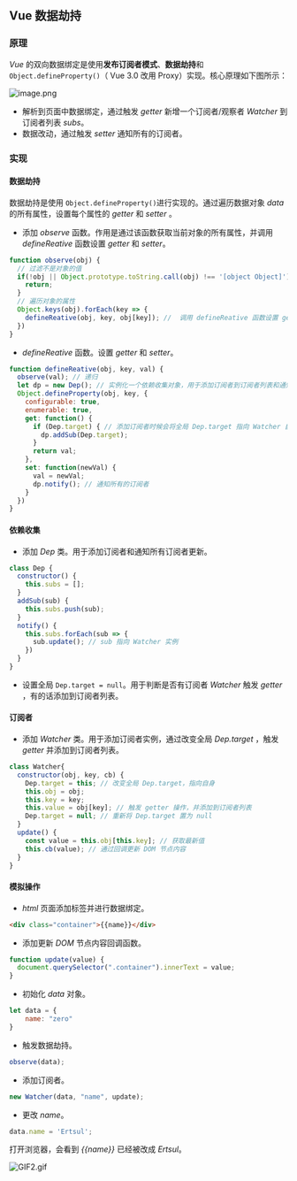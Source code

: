 ## Vue 数据劫持

### 原理

 *Vue* 的双向数据绑定是使用**发布订阅者模式**、**数据劫持**和`Object.defineProperty()`（ Vue 3.0  改用 Proxy）实现。核心原理如下图所示：

![image.png](https://upload-images.jianshu.io/upload_images/659084-587c891bf6c3f81e.png?imageMogr2/auto-orient/strip%7CimageView2/2/w/1240)

- 解析到页面中数据绑定，通过触发 *getter* 新增一个订阅者/观察者 *Watcher* 到订阅者列表 *subs*。
- 数据改动，通过触发 *setter* 通知所有的订阅者。 

### 实现

#### 数据劫持

数据劫持是使用 `Object.defineProperty()`进行实现的。通过遍历数据对象 *data* 的所有属性，设置每个属性的 *getter* 和 *setter* 。

- 添加 *observe* 函数。作用是通过该函数获取当前对象的所有属性，并调用 *defineReative* 函数设置 *getter* 和 *setter*。

```javascript
function observe(obj) {
  // 过滤不是对象的值
  if(!obj || Object.prototype.toString.call(obj) !== '[object Object]') {
    return;   
  }
  // 遍历对象的属性
  Object.keys(obj).forEach(key => {
    defineReative(obj, key, obj[key]); //  调用 defineReative 函数设置 getter 和 setter
  })
}
```

- *defineReative* 函数。设置  *getter* 和 *setter*。

```javascript
function defineReative(obj, key, val) {
  observe(val); // 递归
  let dp = new Dep(); // 实例化一个依赖收集对象，用于添加订阅者到订阅者列表和通知订阅者更新
  Object.defineProperty(obj, key, {
    configurable: true,
    enumerable: true,
    get: function() {
      if (Dep.target) { // 添加订阅者时候会将全局 Dep.target 指向 Watcher 自己，会触发 getter
        dp.addSub(Dep.target);
      }
      return val;
    },
    set: function(newVal) {
      val = newVal;
      dp.notify(); // 通知所有的订阅者
    }
  })
}
```

#### 依赖收集

- 添加 *Dep* 类。用于添加订阅者和通知所有订阅者更新。

```javascript
class Dep {
  constructor() {
    this.subs = [];
  }
  addSub(sub) {
    this.subs.push(sub);
  }
  notify() {
    this.subs.forEach(sub => {
      sub.update(); // sub 指向 Watcher 实例
    })
  }
}
```

- 设置全局 `Dep.target = null`。用于判断是否有订阅者 *Watcher* 触发 *getter* ，有的话添加到订阅者列表。

#### 订阅者

- 添加 *Watcher* 类。用于添加订阅者实例，通过改变全局 *Dep.target* ，触发 *getter* 并添加到订阅者列表。  

```javascript
class Watcher{
  constructor(obj, key, cb) {
    Dep.target = this; // 改变全局 Dep.target，指向自身
    this.obj = obj;
    this.key = key;
    this.value = obj[key]; // 触发 getter 操作，并添加到订阅者列表
    Dep.target = null; // 重新将 Dep.target 置为 null
  }
  update() {
    const value = this.obj[this.key]; // 获取最新值
    this.cb(value); // 通过回调更新 DOM 节点内容
  }
}
```

#### 模拟操作

- *html* 页面添加标签并进行数据绑定。

```html
<div class="container">{{name}}</div>
```

- 添加更新 *DOM* 节点内容回调函数。

```javascript
function update(value) {
  document.querySelector(".container").innerText = value;
}
```

- 初始化 *data* 对象。

```javascript
let data = {
	name: "zero"
}
```

- 触发数据劫持。

```javascript
observe(data);
```

- 添加订阅者。

```javascript
new Watcher(data, "name", update);
```

- 更改 *name*。

```javascript
data.name = 'Ertsul';
```

打开浏览器，会看到 *{{name}}* 已经被改成 *Ertsul*。

![GIF2.gif](https://upload-images.jianshu.io/upload_images/659084-1c971d01c5af3b86.gif?imageMogr2/auto-orient/strip)



















